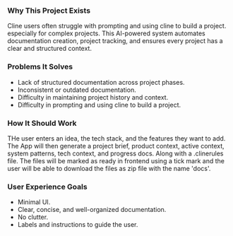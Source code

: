 ### Why This Project Exists
Cline users often struggle with prompting and using cline to build a project. especially for complex projects. This AI-powered system automates documentation creation, project tracking, and ensures every project has a clear and structured context.

### Problems It Solves
- Lack of structured documentation across project phases.
- Inconsistent or outdated documentation.
- Difficulty in maintaining project history and context.
- Difficulty in prompting and using cline to build a project.


### How It Should Work
THe user enters an idea, the tech stack, and the features they want to add. The App will then generate a project brief, product context, active context, system patterns, tech context, and progress docs. Along with a .clinerules file. The files will be marked as ready in frontend using a tick mark and the user will be able to download the files as zip file with the name 'docs'.

### User Experience Goals
- Minimal UI.
- Clear, concise, and well-organized documentation.
- No clutter.
- Labels and instructions to guide the user.


